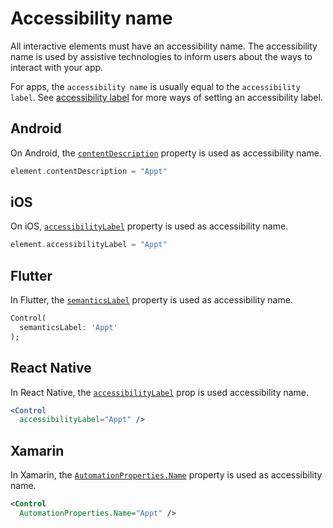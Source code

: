 # Accessibility name

All interactive elements must have an accessibility name. The accessibility name is used by assistive technologies to inform users about the ways to interact with your app.

For apps, the `accessibility name` is usually equal to the `accessibility label`. See [accessibility label](accessibility-label.md) for more ways of setting an accessibility label.

## Android

On Android, the [`contentDescription`](https://developer.android.com/reference/android/view/View.html#attr_android:contentDescription) property is used as accessibility name.

```kotlin
element.contentDescription = "Appt"
```

## iOS

On iOS, [`accessibilityLabel`](https://developer.apple.com/documentation/uikit/uiaccessibilityelement/1619577-accessibilitylabel) property is used as accessibility name.

```swift
element.accessibilityLabel = "Appt"
```

## Flutter

In Flutter, the [`semanticsLabel`](https://api.flutter.dev/flutter/widgets/Text/semanticsLabel.html) property is used as accessibility name.

```dart
Control(
  semanticsLabel: 'Appt'
);
```

## React Native

In React Native, the [`accessibilityLabel`](https://reactnative.dev/docs/accessibility#accessibilitylabel) prop is used accessibility name.

```jsx
<Control 
  accessibilityLabel="Appt" />
```

## Xamarin

In Xamarin, the  [`AutomationProperties.Name`](https://docs.microsoft.com/en-us/xamarin/xamarin-forms/app-fundamentals/accessibility/automation-properties#automationpropertiesname) property is used as accessibility name.

```xml
<Control 
  AutomationProperties.Name="Appt" />
```
